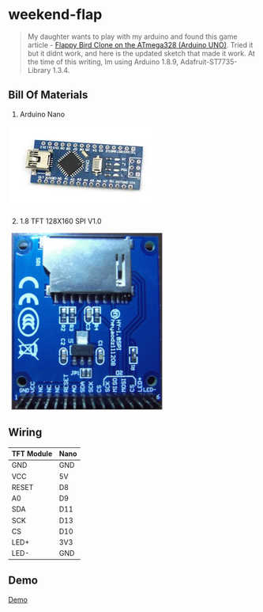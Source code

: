# weekend-flap

> My daughter wants to play with my arduino and found this game article - [Flappy Bird Clone on the ATmega328 (Arduino UNO)](https://www.mrt-prodz.com/blog/view/2015/03/flappy-bird-clone-on-the-atmega328-arduino-uno). Tried it but it didnt work, and here is the updated sketch that made it work. At the time of this writing, Im using Arduino 1.8.9, Adafruit-ST7735-Library 1.3.4.

## Bill Of Materials

1. Arduino Nano

![Arduino Nano](images/arduino-nano.jpg)

2. 1.8 TFT 128X160 SPI V1.0

![Tft Module](images/tft-module.jpg)

## Wiring

| TFT Module   | Nano         |
| ------------ | ------------ |
| GND          | GND          |
| VCC          | 5V           |
| RESET        | D8           |
| A0           | D9           |
| SDA          | D11          |
| SCK          | D13          |
| CS           | D10          |
| LED+         | 3V3          |
| LED-         | GND          |

## Demo 

[Demo](https://www.youtube.com/shorts/vXSLjxy5jdU)